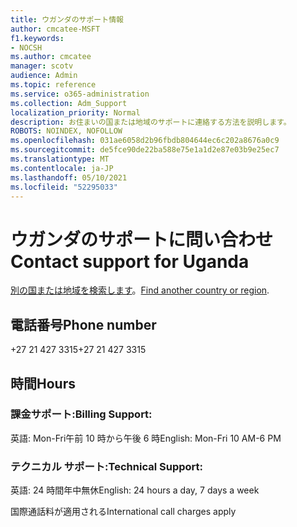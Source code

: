 ```yaml
---
title: ウガンダのサポート情報
author: cmcatee-MSFT
f1.keywords:
- NOCSH
ms.author: cmcatee
manager: scotv
audience: Admin
ms.topic: reference
ms.service: o365-administration
ms.collection: Adm_Support
localization_priority: Normal
description: お住まいの国または地域のサポートに連絡する方法を説明します。
ROBOTS: NOINDEX, NOFOLLOW
ms.openlocfilehash: 031ae6058d2b96fbdb804644ec6c202a8676a0c9
ms.sourcegitcommit: de5fce90de22ba588e75e1a1d2e87e03b9e25ec7
ms.translationtype: MT
ms.contentlocale: ja-JP
ms.lasthandoff: 05/10/2021
ms.locfileid: "52295033"
---
```

# <a name="contact-support-for-uganda"></a><span data-ttu-id="c885a-103">ウガンダのサポートに問い合わせ</span><span class="sxs-lookup"><span data-stu-id="c885a-103">Contact support for Uganda</span></span>

<span data-ttu-id="c885a-104">[別の国または地域を検索します](../../business-video/get-help-support.md)。</span><span class="sxs-lookup"><span data-stu-id="c885a-104">[Find another country or region](../../business-video/get-help-support.md).</span></span>

## <a name="phone-number"></a><span data-ttu-id="c885a-105">電話番号</span><span class="sxs-lookup"><span data-stu-id="c885a-105">Phone number</span></span>
<span data-ttu-id="c885a-106">+27 21 427 3315</span><span class="sxs-lookup"><span data-stu-id="c885a-106">+27 21 427 3315</span></span>

## <a name="hours"></a><span data-ttu-id="c885a-107">時間</span><span class="sxs-lookup"><span data-stu-id="c885a-107">Hours</span></span>
### <a name="billing-support"></a><span data-ttu-id="c885a-108">課金サポート:</span><span class="sxs-lookup"><span data-stu-id="c885a-108">Billing Support:</span></span>

<span data-ttu-id="c885a-109">英語: Mon-Fri午前 10 時から午後 6 時</span><span class="sxs-lookup"><span data-stu-id="c885a-109">English: Mon-Fri 10 AM-6 PM</span></span>

### <a name="technical-support"></a><span data-ttu-id="c885a-110">テクニカル サポート:</span><span class="sxs-lookup"><span data-stu-id="c885a-110">Technical Support:</span></span>

<span data-ttu-id="c885a-111">英語: 24 時間年中無休</span><span class="sxs-lookup"><span data-stu-id="c885a-111">English: 24 hours a day, 7 days a week</span></span>

<span data-ttu-id="c885a-112">国際通話料が適用される</span><span class="sxs-lookup"><span data-stu-id="c885a-112">International call charges apply</span></span>
